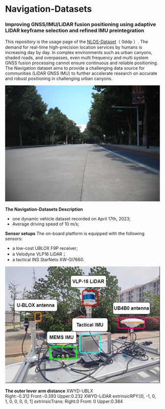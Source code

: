 # Navigation-Datasets
### Improving GNSS/IMU/LiDAR fusion positioning using adaptive LiDAR keyframe selection and refined IMU preintegration

This repository is the usage page of the [NLOS-Dataset](https://pan.baidu.com/s/1Qc3cgB_Pm2_B9YVyhkJkWg)（ 0ddp ）. The demand for real-time high-precision location services by humans is increasing day by day. In complex environments such as urban canyons, shaded roads, and overpasses, even multi frequency and multi system GNSS fusion processing cannot ensure continuous and reliable positioning. The Navigation dataset aims to provide a challenging data source for communities (LiDAR GNSS IMU) to further accelerate research on accurate and robust positioning in challenging urban canyons.

<p align="center">
  <img width="712pix" src="huanjing.jpg">
</p>

**The Navigation-Datasets Description**
 - one dynamic vehicle dataset recorded on April 17th, 2023;
 - Average driving speed of 10 m/s;

  
**Sensor setups**
The on-board platform is equipped with the following sensors:
 - a low-cost UBLOX F9P receiver;
 - a Velodyne VLP16 LiDAR；
 - a tactical INS StarNeto XW-GI7660.

<p align="center">
  <img width="712pix" src="shebei.jpg">
</p>

**The outer lever arm distance**
XWYD-UBLX  
Right:-0.312 Front:-0.393 Upper:0.232
XWYD-LiDAR
 extrinsicRPY:[0, -1, 0,
 1, 0, 0,
  0, 0, 1]
extrinsicTrans:
Right:0 Front: 0 Upper:0.384
